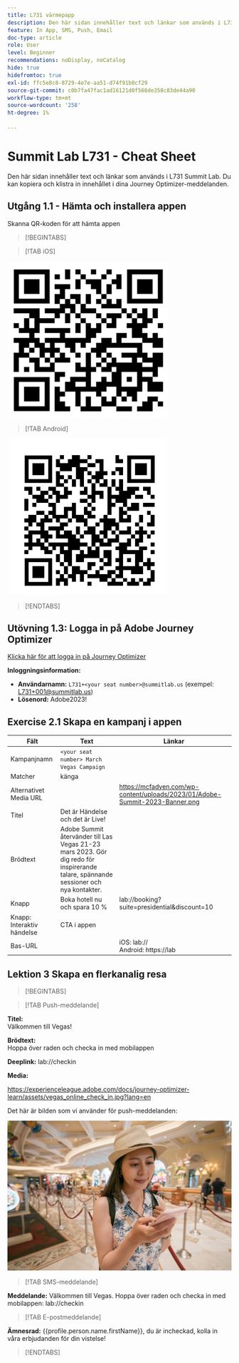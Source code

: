 ```yaml
---
title: L731 värmepapp
description: Den här sidan innehåller text och länkar som används i L731 Summit Lab.
feature: In App, SMS, Push, Email
doc-type: article
role: User
level: Beginner
recommendations: noDisplay, noCatalog
hide: true
hidefromtoc: true
exl-id: ffc5e8c8-8729-4e7e-aa51-d74f91b0cf29
source-git-commit: c0b7fa47fac1ad16121d0f568de358c83de44a90
workflow-type: tm+mt
source-wordcount: '258'
ht-degree: 1%

---
```


# Summit Lab L731 - Cheat Sheet

Den här sidan innehåller text och länkar som används i L731 Summit Lab. Du kan kopiera och klistra in innehållet i dina Journey Optimizer-meddelanden.

## Utgång 1.1 - Hämta och installera appen

Skanna QR-koden för att hämta appen

>[!BEGINTABS]

>[!TAB iOS]

![QR-kod för iOS](/help/assets/lab731-ios-qr-code.png)

>[!TAB Android]

![QR-kod för Android](/help/assets/lab731-android-qr-code.png)

>[!ENDTABS]

## Utövning 1.3: Logga in på Adobe Journey Optimizer

[Klicka här för att logga in på Journey Optimizer](https://experience.adobe.com/#/@techmarketingdemos/sname:summit-2023-ajo-lab/journey-optimizer/home)

**Inloggningsinformation:**

* **Användarnamn:** `L731+<your seat number>@summitlab.us` (exempel: L731+001@summitlab.us)
* **Lösenord:** Adobe2023!


## Exercise 2.1 Skapa en kampanj i appen

| Fält | Text | Länkar |
|----|----|----|
| Kampanjnamn | `<your seat number> March Vegas Campaign` |  |
| Matcher | känga |  |
| Alternativet Media URL |  | https://mcfadyen.com/wp-content/uploads/2023/01/Adobe-Summit-2023-Banner.png |
| Titel | Det är Händelse och det är Live! |  |
| Brödtext | Adobe Summit återvänder till Las Vegas 21-23 mars 2023. Gör dig redo för inspirerande talare, spännande sessioner och nya kontakter. |  |
| Knapp | Boka hotell nu och spara 10 % | lab://booking?suite=presidential&amp;discount=10 |
| Knapp: Interaktiv händelse | CTA i appen |  |
| Bas-URL |  | iOS: lab:// <br>Android: https://lab |


## Lektion 3 Skapa en flerkanalig resa

>[!BEGINTABS]

>[!TAB Push-meddelande]

**Titel:**\
Välkommen till Vegas!

**Brödtext:**\
Hoppa över raden och checka in med mobilappen

**Deeplink:** lab://checkin

**Media:**

https://experienceleague.adobe.com/docs/journey-optimizer-learn/assets/vegas_online_check_in.jpg?lang=en


Det här är bilden som vi använder för push-meddelanden:

![Incheckning online](/help/assets/vegas_online_check_in.jpg)

>[!TAB SMS-meddelande]

**Meddelande:**
Välkommen till Vegas. Hoppa över raden och checka in med mobilappen: lab://checkin

>[!TAB E-postmeddelande]

**Ämnesrad:**
{{profile.person.name.firstName}}, du är incheckad, kolla in våra erbjudanden för din vistelse!

>[!ENDTABS]